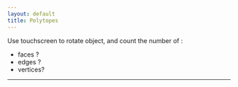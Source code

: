```yaml
---
layout: default
title: Polytopes
---
```


<div id="sketch-holder"></div>

Use touchscreen to rotate object, and count the number of :   

- faces ? 
- edges ?  
- vertices?  

---

<script src="https://cdnjs.cloudflare.com/ajax/libs/p5.js/0.8.0/p5.min.js"></script>
<script>

// // lock scroll position, but retain settings for later
// var scrollPosition = [
//   self.pageXOffset || document.documentElement.scrollLeft || document.body.scrollLeft,
//   self.pageYOffset || document.documentElement.scrollTop  || document.body.scrollTop
// ];
// var html = jQuery('html'); // it would make more sense to apply this to body, but IE7 won't have that
// html.data('scroll-position', scrollPosition);
// html.data('previous-overflow', html.css('overflow'));
// html.css('overflow', 'hidden');
// window.scrollTo(scrollPosition[0], scrollPosition[1]);


// document.body.ontouchmove = (e) => { e.preventDefault; return false; }; 

function setup() {
	createCanvas(710, 400, WEBGL);
	//cvs.style('display', 'block');    
}

let s = 128;

function draw() {
	background(250);

	//drag to move the world.
	orbitControl();

	normalMaterial();
	rotateX(-s/13);
	rotateY(s);

	push();
	box(s, s, s);
	pop();
}

$('#recover').trigger({
    type: 'mousedown',
    which: 3
});

// .trigger({
//     type: 'mousedown',
//     which: 1
// });

</script>
